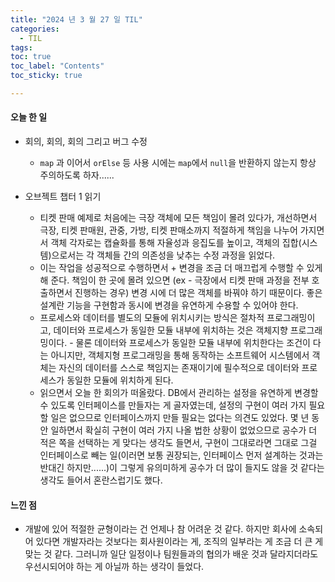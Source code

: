 ```yaml
---
title: "2024 년 3 월 27 일 TIL"
categories:
  - TIL
tags:
toc: true
toc_label: "Contents"
toc_sticky: true

---
```


#### 오늘 한 일

* 회의, 회의, 회의 그리고 버그 수정
  * `map` 과 이어서 `orElse` 등 사용 시에는 `map`에서 `null`을 반환하지 않는지 항상 주의하도록 하자......


* 오브젝트 챕터 1 읽기
  * 티켓 판매 예제로 처음에는 극장 객체에 모든 책임이 몰려 있다가, 개선하면서 극장, 티켓 판매원, 관중, 가방, 티켓 판매소까지 적절하게 책임을 나누어 가지면서 객체 각자로는 캡슐화를 통해 자율성과 응집도를 높이고, 객체의 집합(시스템)으로서는 각 객체들 간의 의존성을 낮추는 수정 과정을 읽었다.
  * 이는 작업을 성공적으로 수행하면서 + 변경을 조금 더 매끄럽게 수행할 수 있게 해 준다. 책임이 한 곳에 몰려 있으면 (ex - 극장에서 티켓 판매 과정을 전부 호출하면서 진행하는 경우) 변경 시에 더 많은 객체를 바꿔야 하기 때문이다. 좋은 설계란 기능을 구현함과 동시에 변경을 유연하게 수용할 수 있어야 한다.
  * 프로세스와 데이터를 별도의 모듈에 위치시키는 방식은 절차적 프로그래밍이고, 데이터와 프로세스가 동일한 모듈 내부에 위치하는 것은 객체지향 프로그래밍이다. - 물론 데이터와 프로세스가 동일한 모듈 내부에 위치한다는 조건이 다는 아니지만, 객체지형 프로그래밍을 통해 동작하는 소프트웨어 시스템에서 객체는 자신의 데이터를 스스로 책임지는 존재이기에 필수적으로 데이터와 프로세스가 동일한 모듈에 위치하게 된다.
  * 읽으면서 오늘 한 회의가 떠올랐다. DB에서 관리하는 설정을 유연하게 변경할 수 있도록 인터페이스를 만들자는 게 골자였는데, 설정의 구현이 여러 가지 필요할 일은 없으므로 인터페이스까지 만들 필요는 없다는 의견도 있었다. 몇 년 동안 일하면서 확실히 구현이 여러 가지 나올 법한 상황이 없었으므로 공수가 더 적은 쪽을 선택하는 게 맞다는 생각도 들면서, 구현이 그대로라면 그대로 그걸 인터페이스로 빼는 일(이러면 보통 권장되는, 인터페이스 먼저 설계하는 것과는 반대긴 하지만......)이 그렇게 유의미하게 공수가 더 많이 들지도 않을 것 같다는 생각도 들어서 혼란스럽기도 했다.  



#### 느낀 점

* 개발에 있어 적절한 균형이라는 건 언제나 참 어려운 것 같다. 하지만 회사에 소속되어 있다면 개발자라는 것보다는 회사원이라는 게, 조직의 일부라는 게 조금 더 큰 게 맞는 것 같다. 그러니까 일단 일정이나 팀원들과의 협의가 배운 것과 달라지더라도 우선시되어야 하는 게 아닐까 하는 생각이 들었다.